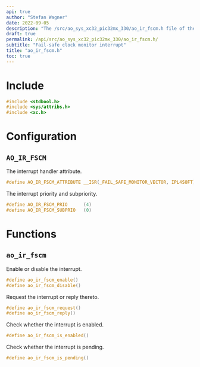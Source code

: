 ```yaml
---
api: true
author: "Stefan Wagner"
date: 2022-09-05
description: "The /src/ao_sys_xc32_pic32mx_330/ao_ir_fscm.h file of the ao real-time operating system."
draft: true
permalink: /api/src/ao_sys_xc32_pic32mx_330/ao_ir_fscm.h/
subtitle: "Fail-safe clock monitor interrupt"
title: "ao_ir_fscm.h"
toc: true
---
```


# Include

```c
#include <stdbool.h>
#include <sys/attribs.h>
#include <xc.h>
```

# Configuration

## `AO_IR_FSCM`

The interrupt handler attribute.

```c
#define AO_IR_FSCM_ATTRIBUTE __ISR(_FAIL_SAFE_MONITOR_VECTOR, IPL4SOFT)
```

The interrupt priority and subpriority.

```c
#define AO_IR_FSCM_PRIO      (4)
#define AO_IR_FSCM_SUBPRIO   (0)
```

# Functions

## `ao_ir_fscm`

Enable or disable the interrupt.

```c
#define ao_ir_fscm_enable()
#define ao_ir_fscm_disable()
```

Request the interrupt or reply thereto.

```c
#define ao_ir_fscm_request()
#define ao_ir_fscm_reply()
```

Check whether the interrupt is enabled.

```c
#define ao_ir_fscm_is_enabled()
```

Check whether the interrupt is pending.

```c
#define ao_ir_fscm_is_pending()
```
